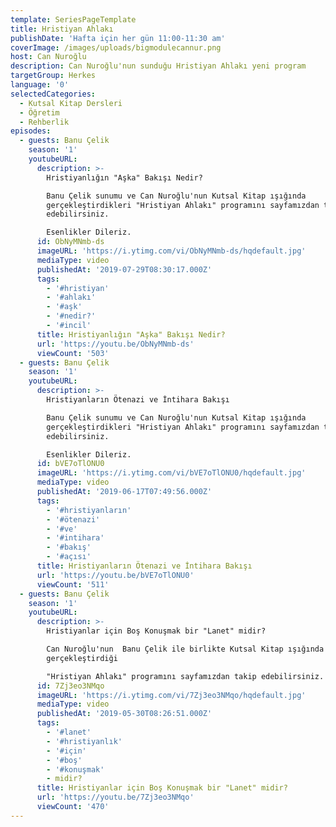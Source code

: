 ```yaml
---
template: SeriesPageTemplate
title: Hristiyan Ahlakı
publishDate: 'Hafta için her gün 11:00-11:30 am'
coverImage: /images/uploads/bigmodulecannur.png
host: Can Nuroğlu
description: Can Nuroğlu'nun sunduğu Hristiyan Ahlakı yeni program
targetGroup: Herkes
language: '0'
selectedCategories:
  - Kutsal Kitap Dersleri
  - Öğretim
  - Rehberlik
episodes:
  - guests: Banu Çelik
    season: '1'
    youtubeURL:
      description: >-
        Hristiyanlığın "Aşka" Bakışı Nedir?

        Banu Çelik sunumu ve Can Nuroğlu'nun Kutsal Kitap ışığında
        gerçekleştirdikleri "Hristiyan Ahlakı" programını sayfamızdan takip
        edebilirsiniz. 

        Esenlikler Dileriz.
      id: ObNyMNmb-ds
      imageURL: 'https://i.ytimg.com/vi/ObNyMNmb-ds/hqdefault.jpg'
      mediaType: video
      publishedAt: '2019-07-29T08:30:17.000Z'
      tags:
        - '#hristiyan'
        - '#ahlakı'
        - '#aşk'
        - '#nedir?'
        - '#incil'
      title: Hristiyanlığın "Aşka" Bakışı Nedir?
      url: 'https://youtu.be/ObNyMNmb-ds'
      viewCount: '503'
  - guests: Banu Çelik
    season: '1'
    youtubeURL:
      description: >-
        Hristiyanların Ötenazi ve İntihara Bakışı

        Banu Çelik sunumu ve Can Nuroğlu'nun Kutsal Kitap ışığında
        gerçekleştirdikleri "Hristiyan Ahlakı" programını sayfamızdan takip
        edebilirsiniz. 

        Esenlikler Dileriz.
      id: bVE7oTlONU0
      imageURL: 'https://i.ytimg.com/vi/bVE7oTlONU0/hqdefault.jpg'
      mediaType: video
      publishedAt: '2019-06-17T07:49:56.000Z'
      tags:
        - '#hristiyanların'
        - '#ötenazi'
        - '#ve'
        - '#intihara'
        - '#bakış'
        - '#açısı'
      title: Hristiyanların Ötenazi ve İntihara Bakışı
      url: 'https://youtu.be/bVE7oTlONU0'
      viewCount: '511'
  - guests: Banu Çelik
    season: '1'
    youtubeURL:
      description: >-
        Hristiyanlar için Boş Konuşmak bir "Lanet" midir?

        Can Nuroğlu'nun  Banu Çelik ile birlikte Kutsal Kitap ışığında
        gerçekleştirdiği

        "Hristiyan Ahlakı" programını sayfamızdan takip edebilirsiniz.
      id: 7Zj3eo3NMqo
      imageURL: 'https://i.ytimg.com/vi/7Zj3eo3NMqo/hqdefault.jpg'
      mediaType: video
      publishedAt: '2019-05-30T08:26:51.000Z'
      tags:
        - '#lanet'
        - '#hristiyanlık'
        - '#için'
        - '#boş'
        - '#konuşmak'
        - midir?
      title: Hristiyanlar için Boş Konuşmak bir "Lanet" midir?
      url: 'https://youtu.be/7Zj3eo3NMqo'
      viewCount: '470'
---
```


